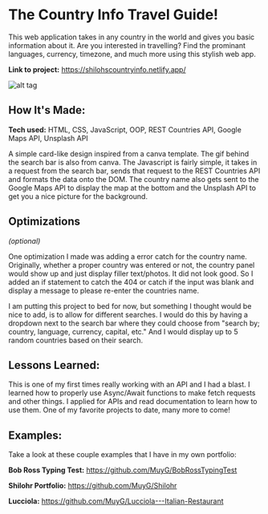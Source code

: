 # The Country Info Travel Guide!
This web application takes in any country in the world and gives you basic information about it. Are you interested in travelling? Find the prominant languages, currency, timezone, and much more using this stylish web app.

**Link to project:** https://shilohscountryinfo.netlify.app/

![alt tag](https://imgur.com/SCBu5XM)

## How It's Made:

**Tech used:** HTML, CSS, JavaScript, OOP, REST Countries API, Google Maps API, Unsplash API

A simple card-like design inspired from a canva template. The gif behind the search bar is also from canva. The Javascript is fairly simple, it takes in a request from the search bar, sends that request to the REST Countries API and formats the data onto the DOM. The country name also gets sent to the Google Maps API to display the map at the bottom and the Unsplash API to get you a nice picture for the background.

## Optimizations
*(optional)*

One optimization I made was adding a error catch for the country name. Originally, whether a proper country was entered or not, the country panel would show up and just display filler text/photos. It did not look good. So I added an if statement to catch the 404 or catch if the input was blank and display a message to please re-enter the countries name. 

I am putting this project to bed for now, but something I thought would be nice to add, is to allow for different searches. I would do this by having a dropdown next to the search bar where they could choose from "search by; country, language, currency, capital, etc." And I would display up to 5 random countries based on their search.

## Lessons Learned:

This is one of my first times really working with an API and I had a blast. I learned how to properly use Async/Await functions to make fetch requests and other things. I applied for APIs and read documentation to learn how to use them. One of my favorite projects to date, many more to come!

## Examples:
Take a look at these couple examples that I have in my own portfolio:

**Bob Ross Typing Test:** https://github.com/MuyG/BobRossTypingTest

**Shilohr Portfolio:** https://github.com/MuyG/Shilohr

**Lucciola:** https://github.com/MuyG/Lucciola---Italian-Restaurant



